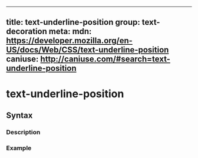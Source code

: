 
  ---
  title: text-underline-position
  group: text-decoration
  meta:
    mdn: https://developer.mozilla.org/en-US/docs/Web/CSS/text-underline-position
    caniuse: http://caniuse.com/#search=text-underline-position
  ---

  # text-underline-position
  <!--- Introduction for text-underline-position, keep it brief and set the overall context -->

  ## Syntax
  <!--- Introduce the various syntax for text-underline-position -->

  ### Description
  <!--- For each major section of syntax, provide a description explaining its usage further -->

  ### Example
  <!--- Provide code examples for the syntax block you're currently describing -->